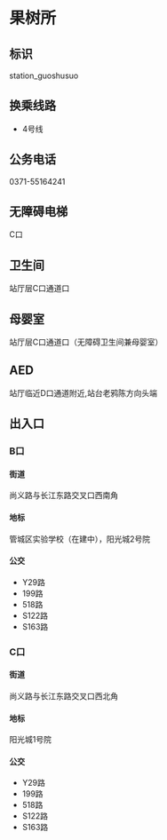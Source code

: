 # 果树所

## 标识

station_guoshusuo

## 换乘线路

- 4号线

## 公务电话

0371-55164241

## 无障碍电梯

C口

## 卫生间

站厅层C口通道口

## 母婴室

站厅层C口通道口（无障碍卫生间兼母婴室）

## AED

站厅临近D口通道附近,站台老鸦陈方向头端

## 出入口

### B口

#### 街道

尚义路与长江东路交叉口西南角

#### 地标

管城区实验学校（在建中），阳光城2号院

#### 公交

- Y29路
- 199路
- 518路
- S122路
- S163路

### C口

#### 街道

尚义路与长江东路交叉口西北角

#### 地标

阳光城1号院

#### 公交

- Y29路
- 199路
- 518路
- S122路
- S163路

